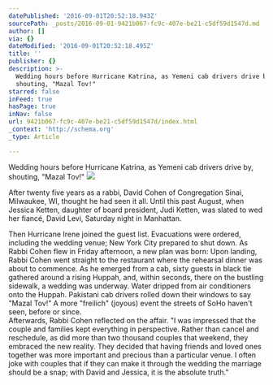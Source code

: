 ```yaml
---
datePublished: '2016-09-01T20:52:18.943Z'
sourcePath: _posts/2016-09-01-9421b067-fc9c-407e-be21-c5df59d1547d.md
author: []
via: {}
dateModified: '2016-09-01T20:52:18.495Z'
title: ''
publisher: {}
description: >-
  Wedding hours before Hurricane Katrina, as Yemeni cab drivers drive by,
  shouting, "Mazal Tov!"
starred: false
inFeed: true
hasPage: true
inNav: false
url: 9421b067-fc9c-407e-be21-c5df59d1547d/index.html
_context: 'http://schema.org'
_type: Article

---
```

Wedding hours before Hurricane Katrina, as Yemeni cab drivers drive by, shouting, "Mazal Tov!"
![](https://the-grid-user-content.s3-us-west-2.amazonaws.com/febee11f-6781-49c0-a2eb-3df629ea38b5.jpg)

After twenty five years as a rabbi, David Cohen of Congregation Sinai, Milwaukee, WI, thought he had seen it all. Until this past August, when Jessica Ketten, daughter of board president, Judi Ketten, was slated to wed her fiancé, David Levi, Saturday night in Manhattan.

Then Hurricane Irene joined the guest list. Evacuations were ordered, including the wedding venue; New York City prepared to shut down. As Rabbi Cohen flew in Friday afternoon, a new plan was born: Upon landing, Rabbi Cohen went straight to the restaurant where the rehearsal dinner was about to commence. As he emerged from a cab, sixty guests in black tie gathered around a rising Huppah, and, within seconds, there on the bustling sidewalk, a wedding was underway. Water dripped from air conditioners onto the Huppah. Pakistani cab drivers rolled down their windows to say "Mazal Tov!" A more "freilich" (joyous) event the streets of SoHo haven't seen, before or since.  
Afterwards, Rabbi Cohen reflected on the affair. "I was impressed that the couple and families kept everything in perspective. Rather than cancel and reschedule, as did more than two thousand couples that weekend, they embraced the new reality. They decided that having friends and loved ones together was more important and precious than a particular venue. I often joke with couples that if they can make it through the wedding the marriage should be a snap; with David and Jessica, it is the absolute truth."